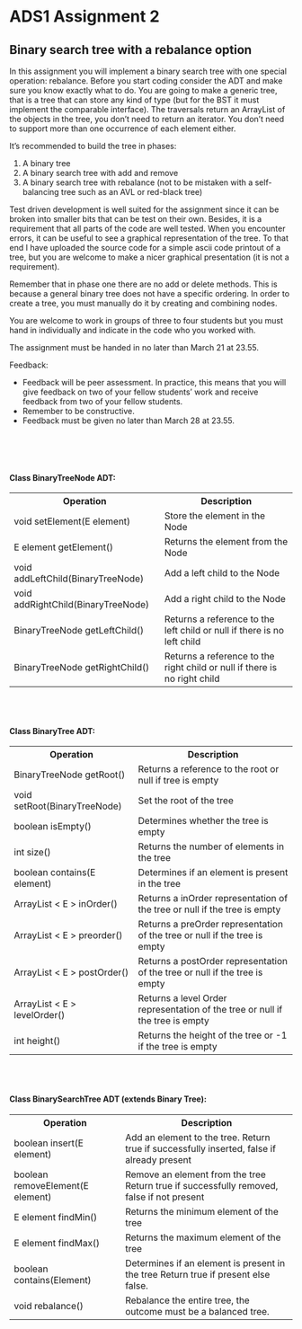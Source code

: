﻿# ADS1 Assignment 2
## Binary search tree with a rebalance option
In this assignment you will implement a binary search tree with one special operation: rebalance.
Before you start coding consider the ADT and make sure you know exactly what to do. You are going to
make a generic tree, that is a tree that can store any kind of type (but for the BST it must implement
the comparable interface). The traversals return an ArrayList of the objects in the tree, you don’t need
to return an iterator. You don’t need to support more than one occurrence of each element either.


It’s recommended to build the tree in phases:
<ol>
<li>A binary tree</li>
<li>A binary search tree with add and remove</li>
<li>A binary search tree with rebalance (not to be mistaken with a self-balancing tree such as an
   AVL or red-black tree)</li>
</ol>

Test driven development is well suited for the assignment since it can be broken into smaller bits that
can be test on their own. Besides, it is a requirement that all parts of the code are well tested. When you
encounter errors, it can be useful to see a graphical representation of the tree. To that end I have
uploaded the source code for a simple ascii code printout of a tree, but you are welcome to make a
nicer graphical presentation (it is not a requirement).

Remember that in phase one there are no add or delete methods. This is because a general binary tree
does not have a specific ordering. In order to create a tree, you must manually do it by creating and
combining nodes.

You are welcome to work in groups of three to four students but you must hand in individually and
indicate in the code who you worked with.

The assignment must be handed in no later than March 21 at 23.55.

Feedback:
<ul>
<li>Feedback will be peer assessment. In practice, this means that you will give feedback on two of
   your fellow students’ work and receive feedback from two of your fellow students.</li>
<li>Remember to be constructive.</li>
<li>Feedback must be given no later than March 28 at 23.55.</li>
</ul>

<br>
<br>
<br>

#### Class BinaryTreeNode ADT:
<table>
<tr>
<th>Operation</th>
<th>Description</th>
</tr>
<tr>
<td>void setElement(E element)</td>
<td>Store the element in the Node</td>
</tr>
<tr>
<td>E element getElement()</td>
<td>Returns the element from the Node</td>
</tr>
<tr>
<td>void addLeftChild(BinaryTreeNode)</td>
<td>Add a left child to the Node</td>
</tr>
<tr>
<td>void addRightChild(BinaryTreeNode)</td>
<td>Add a right child to the Node</td>
</tr>
<tr>
<td>BinaryTreeNode getLeftChild()</td>
<td>Returns a reference to the left child or null if there is no left child</td>
</tr>
<tr>
<td>BinaryTreeNode getRightChild()</td>
<td>Returns a reference to the right child
or null if there is no right child</td>
</tr>
</table>

<br>
<br>

#### Class BinaryTree ADT:
<table>
<tr>
<th>Operation</th>
<th>Description</th>
</tr>
<tr>
<td>BinaryTreeNode getRoot()</td>
<td>Returns a reference to the root or null if tree is empty</td>
</tr>
<tr>
<td>void setRoot(BinaryTreeNode)</td>
<td>Set the root of the tree</td>
</tr>
<tr>
<td>boolean isEmpty()</td>
<td>Determines whether the tree is empty</td>
</tr>
<tr>
<td>int size()</td>
<td>Returns the number of elements in the tree</td>
</tr>
<tr>
<td>boolean contains(E element)</td>
<td>Determines if an element is present in the tree</td>
</tr>
<tr>
<td>ArrayList < E > inOrder()</td>
<td>Returns a inOrder representation of the tree
or null if the tree is empty</td>
</tr>
<tr>
<td>ArrayList < E > preorder()</td>
<td>Returns a preOrder representation of the tree
or null if the tree is empty</td>
</tr>
<tr>
<td>ArrayList < E > postOrder()</td>
<td>Returns a postOrder representation of the tree
or null if the tree is empty</td>
</tr>
<tr>
<td>ArrayList < E > levelOrder()</td>
<td>Returns a level Order representation of the tree
or null if the tree is empty</td>
</tr>
<tr>
<td>int height()</td>
<td>Returns the height of the tree
or -1 if the tree is empty</td>
</tr>
</table>

<br>
<br>

#### Class BinarySearchTree ADT (extends Binary Tree):
<table>
<tr>
<th>Operation</th>
<th>Description</th>
</tr>
<tr>
<td>boolean insert(E element)</td>
<td>Add an element to the tree.
Return true if successfully inserted, false if already
present</td>
</tr>
<tr>
<td>boolean removeElement(E element)</td>
<td>Remove an element from the tree
Return true if successfully removed, false if not present</td>
</tr>
<tr>
<td>E element findMin()</td>
<td>Returns the minimum element of the tree</td>
</tr>
<tr>
<td>E element findMax()</td>
<td>Returns the maximum element of the tree</td>
</tr>
<tr>
<td>boolean contains(Element)</td>
<td>Determines if an element is present in the tree
Return true if present else false.</td>
</tr>
<tr>
<td>void rebalance()</td>
<td>Rebalance the entire tree, the outcome must
be a balanced tree.</td>
</tr>
</table>